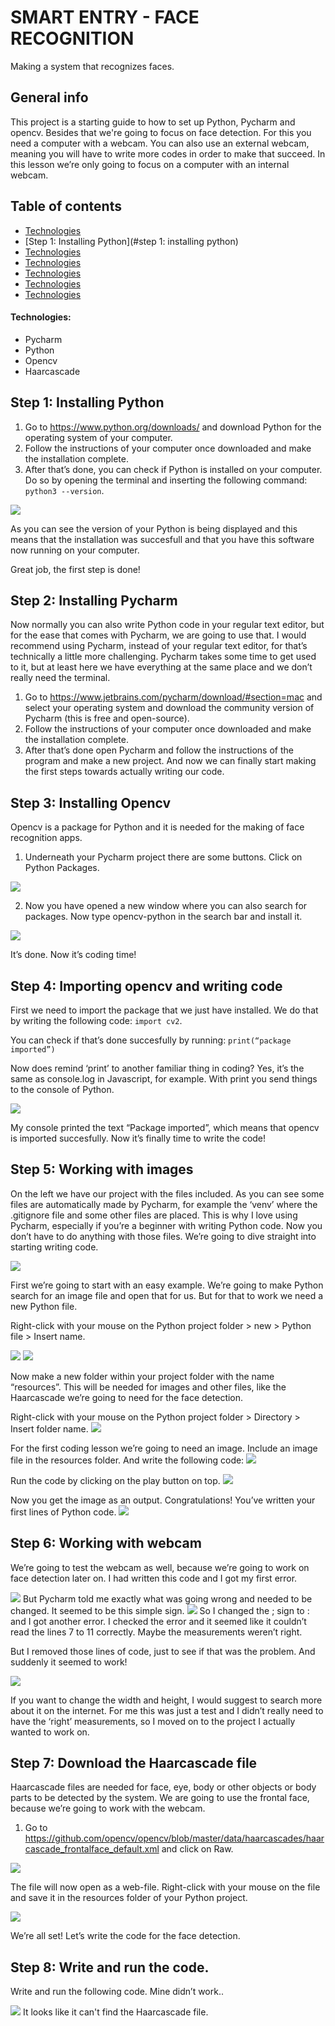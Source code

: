 # SMART ENTRY - FACE RECOGNITION

Making a system that recognizes faces.

## General info

This project is a starting guide to how to set up Python, Pycharm and opencv. Besides that we're going to focus on face detection. For this you need a computer with a webcam. You can also use an external webcam, meaning you will have to write more codes in order to make that succeed. In this lesson we’re only going to focus on a computer with an internal webcam.

## Table of contents

- [Technologies](#technologies)
- [Step 1: Installing Python](#step 1: installing python)
- [Technologies](#technologies)
- [Technologies](#technologies)
- [Technologies](#technologies)
- [Technologies](#technologies)
- [Technologies](#technologies)

#### Technologies:

- Pycharm
- Python
- Opencv
- Haarcascade

## Step 1: Installing Python

1. Go to https://www.python.org/downloads/ and download Python for the operating system of your computer.
2. Follow the instructions of your computer once downloaded and make the installation complete.
3. After that’s done, you can check if Python is installed on your computer. Do so by opening the terminal and inserting the following command: `python3 --version`.

<img src="img/1.png">

As you can see the version of your Python is being displayed and this means that the installation was succesfull and that you have this software now running on your computer.

Great job, the first step is done!

## Step 2: Installing Pycharm

Now normally you can also write Python code in your regular text editor, but for the ease that comes with Pycharm, we are going to use that. I would recommend using Pycharm, instead of your regular text editor, for that’s technically a little more challenging. Pycharm takes some time to get used to it, but at least here we have everything at the same place and we don’t really need the terminal.

1. Go to https://www.jetbrains.com/pycharm/download/#section=mac and select your operating system and download the community version of Pycharm (this is free and open-source).
2. Follow the instructions of your computer once downloaded and make the installation complete.
3. After that’s done open Pycharm and follow the instructions of the program and make a new project. And now we can finally start making the first steps towards actually writing our code.

## Step 3: Installing Opencv

Opencv is a package for Python and it is needed for the making of face recognition apps.

1. Underneath your Pycharm project there are some buttons. Click on Python Packages.

<img src="img/2.png">

2. Now you have opened a new window where you can also search for packages. Now type opencv-python in the search bar and install it.

<img src="img/3.png">

It’s done. Now it’s coding time!

## Step 4: Importing opencv and writing code

First we need to import the package that we just have installed. We do that by writing the following code: `import cv2`.

You can check if that’s done succesfully by running: `print(“package imported”)`

Now does remind ‘print’ to another familiar thing in coding? Yes, it’s the same as console.log in Javascript, for example. With print you send things to the console of Python.

<img src="img/4.png">

My console printed the text “Package imported”, which means that opencv is imported succesfully. Now it’s finally time to write the code!

## Step 5: Working with images

On the left we have our project with the files included. As you can see some files are automatically made by Pycharm, for example the ‘venv’ where the .gitignore file and some other files are placed. This is why I love using Pycharm, especially if you’re a beginner with writing Python code. Now you don’t have to do anything with those files. We’re going to dive straight into starting writing code.

<img src="img/5.png">

First we’re going to start with an easy example. We’re going to make Python search for an image file and open that for us. But for that to work we need a new Python file.

Right-click with your mouse on the Python project folder > new > Python file > Insert name.

<img src="img/6.png">
<img src="img/7.png">

Now make a new folder within your project folder with the name “resources”. This will be needed for images and other files, like the Haarcascade we’re going to need for the face detection.

Right-click with your mouse on the Python project folder > Directory > Insert folder name.
<img src="img/8.png">

For the first coding lesson we’re going to need an image. Include an image file in the resources folder. And write the following code:
<img src="img/9.png">

Run the code by clicking on the play button on top.
<img src="img/10.png">

Now you get the image as an output. Congratulations! You’ve written your first lines of Python code.
<img src="img/11.png">

## Step 6: Working with webcam

We’re going to test the webcam as well, because we’re going to work on face detection later on. I had written this code and I got my first error.

<img src="img/12.png">
But Pycharm told me exactly what was going wrong and needed to be changed. It seemed to be this simple sign.

<img src="img/13.png">
So I changed the ; sign to : and I got another error. I checked the error and it seemed like it couldn’t read the lines 7 to 11 correctly. Maybe the measurements weren’t right.

But I removed those lines of code, just to see if that was the problem. And suddenly it seemed to work!

<img src="img/14.png">

If you want to change the width and height, I would suggest to search more about it on the internet. For me this was just a test and I didn’t really need to have the ‘right’ measurements, so I moved on to the project I actually wanted to work on.

## Step 7: Download the Haarcascade file

Haarcascade files are needed for face, eye, body or other objects or body parts to be detected by the system. We are going to use the frontal face, because we’re going to work with the webcam.

1. Go to https://github.com/opencv/opencv/blob/master/data/haarcascades/haarcascade_frontalface_default.xml and click on Raw.

<img src="img/15.png">

The file will now open as a web-file. Right-click with your mouse on the file and save it in the resources folder of your Python project.

<img src="img/16.png">

We’re all set! Let’s write the code for the face detection.

## Step 8: Write and run the code.

Write and run the following code. Mine didn’t work..

<img src="img/17.png">
It looks like it can't find the Haarcascade file.
